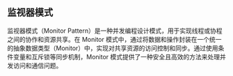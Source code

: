 ## 监视器模式

监视器模式（Monitor Pattern）是一种并发编程设计模式，用于实现线程或协程之间的协作和资源共享。在 Monitor 模式中，通过将数据和操作封装在一个统一的抽象数据类型（Monitor）中，实现对共享资源的访问控制和同步。通过使用条件变量和互斥锁等同步机制，Monitor 模式提供了一种安全且高效的方法来处理并发访问和通信问题。
